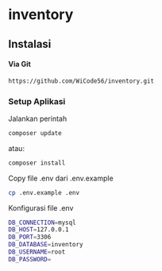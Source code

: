 # inventory
 
## Instalasi
#### Via Git
```bash
https://github.com/WiCode56/inventory.git
```
### Setup Aplikasi
Jalankan perintah 
```bash
composer update
```
atau:
```bash
composer install
```
Copy file .env dari .env.example
```bash
cp .env.example .env
```
Konfigurasi file .env
```bash
DB_CONNECTION=mysql
DB_HOST=127.0.0.1
DB_PORT=3306
DB_DATABASE=inventory
DB_USERNAME=root
DB_PASSWORD=
```
